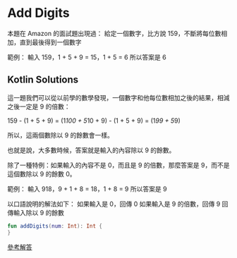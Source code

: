 # Add Digits

本題在 Amazon 的面試題出現過：
給定一個數字，比方說 159，不斷將每位數相加，直到最後得到一個數字

範例：
輸入 159，1 + 5 + 9 = 15，1 + 5 = 6
所以答案是 6

## Kotlin Solutions

這一題我們可以從以前學的數學發現，一個數字和他每位數相加之後的結果，相減之後一定是 9 的倍數：

159 - (1 + 5 + 9) 
= (1*100 + 5*10 + 9) - (1 + 5 + 9)
= (1*99 + 5*9)

所以，這兩個數除以 9 的餘數會一樣。

也就是說，大多數時候，答案就是輸入的內容除以 9 的餘數。

除了一種特例：如果輸入的內容不是 0，而且是 9 的倍數，那麼答案是 9，而不是這個數除以 9 的餘數 0。

範例：
輸入 918，9 + 1 + 8 = 18，1 + 8 = 9
所以答案是 9

以口語說明的解法如下：
如果輸入是 0，回傳 0
如果輸入是 9 的倍數，回傳 9
回傳輸入除以 9 的餘數

```kotlin
fun addDigits(num: Int): Int {
}
```

[參考解答](./kotlin/AddDigits.kt)
